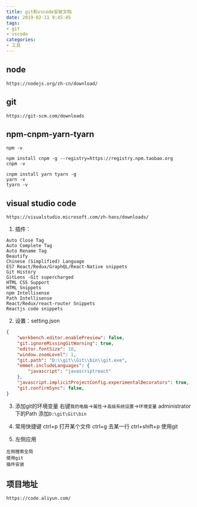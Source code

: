 ```yaml
---
title: git和vscode安装文档
date: 2019-02-11 9:45:45
tags: 
- git
- vscode
categories:
- 工具
---
```


## node
`https://nodejs.org/zh-cn/download/`

## git
`https://git-scm.com/downloads`

<!-- more -->
## npm-cnpm-yarn-tyarn
```
npm -v

npm install cnpm -g --registry=https://registry.npm.taobao.org
cnpm -v

cnpm install yarn tyarn -g
yarn -v
tyarn -v
```

## visual studio code
`https://visualstudio.microsoft.com/zh-hans/downloads/`

1. 插件：
```
Auto Close Tag
Auto Complete Tag
Auto Rename Tag
Beautify
Chinese (Simplified) Language
ES7 React/Redux/GraphQL/React-Native snippets
Git History
GitLens -Git supercharged
HTML CSS Support
HTML Snippets
npm Intellisense
Path Intellisense
React/Redux/react-router Snippets
Reactjs code snippets
```

2. 设置：setting.json
```json
{
    "workbench.editor.enablePreview": false,
    "git.ignoreMissingGitWarning": true,
    "editor.fontSize": 18,
    "window.zoomLevel": 1,
    "git.path": "D:\\git\\Git\\bin\\git.exe",
    "emmet.includeLanguages": {
        "javascript": "javascriptreact"
    },
    "javascript.implicitProjectConfig.experimentalDecorators": true,
    "git.confirmSync": false,
}
```

3. 添加git的环境变量
右键`我的电脑`->`属性`->`高级系统设置`->`环境变量`
administrator下的Path
添加`D:\git\Git\bin`

4. 常用快捷键
ctrl+p 打开某个文件
ctrl+g 去某一行
ctrl+shift+p 使用git

5. 左侧应用
```
左侧搜索全局
使用git
插件安装
```

## 项目地址
`https://code.aliyun.com/`





